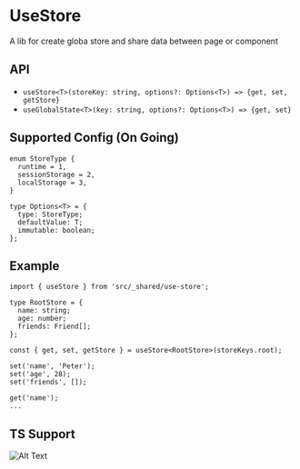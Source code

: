 # UseStore

A lib for create globa store and share data between page or component

## API

- `useStore<T>(storeKey: string, options?: Options<T>) => {get, set, getStore}`
- `useGlobalState<T>(key: string, options?: Options<T>) => {get, set}`

## Supported Config (On Going)

```
enum StoreType {
  runtime = 1,
  sessionStorage = 2,
  localStorage = 3,
}

type Options<T> = {
  type: StoreType;
  defaultValue: T;
  immutable: boolean;
};
```

## Example

```
import { useStore } from 'src/_shared/use-store';

type RootStore = {
  name: string;
  age: number;
  friends: Friend[];
};

const { get, set, getStore } = useStore<RootStore>(storeKeys.root);

set('name', 'Peter');
set('age', 28);
set('friends', []);

get('name');
...

```

## TS Support

![Alt Text](https://git.garena.com/evan.liu/user-store/-/raw/master/ts-restrain.gif)
